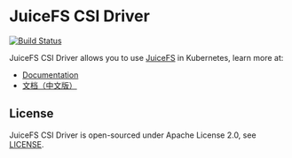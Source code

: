 # JuiceFS CSI Driver

[![Build Status](https://travis-ci.com/juicedata/juicefs-csi-driver.svg?token=ACsZ5AkewTgk5D5wzzds&branch=master)](https://travis-ci.com/juicedata/juicefs-csi-driver)

JuiceFS CSI Driver allows you to use [JuiceFS](https://juicefs.com) in Kubernetes, learn more at:

* [Documentation](https://juicefs.com/docs/csi/introduction)
* [文档（中文版）](https://juicefs.com/docs/zh/csi/introduction)

## License

JuiceFS CSI Driver is open-sourced under Apache License 2.0, see [LICENSE](LICENSE).



